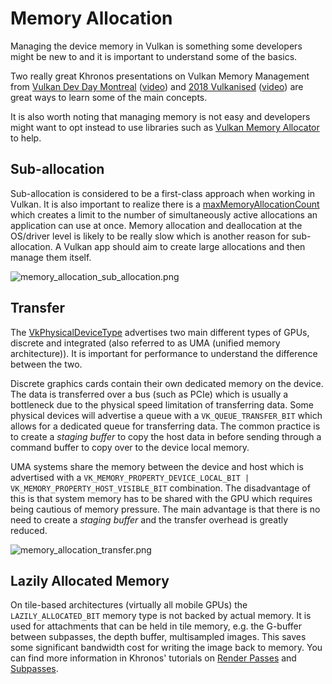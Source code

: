 # Memory Allocation

Managing the device memory in Vulkan is something some developers might be new to and it is important to understand some of the basics.

Two really great Khronos presentations on Vulkan Memory Management from [Vulkan Dev Day Montreal](https://www.khronos.org/assets/uploads/developers/library/2018-vulkan-devday/03-Memory.pdf) ([video](https://www.youtube.com/watch?v=rXSdDE7NWmA)) and [2018 Vulkanised](https://www.khronos.org/assets/uploads/developers/library/2018-vulkanised/03-Steven-Tovey-VulkanMemoryManagement_Vulkanised2018.pdf) ([video](https://www.youtube.com/watch?v=zSG6dPq57P8)) are great ways to learn some of the main concepts.

It is also worth noting that managing memory is not easy and developers might want to opt instead to use libraries such as [Vulkan Memory Allocator](https://github.com/GPUOpen-LibrariesAndSDKs/VulkanMemoryAllocator) to help.

## Sub-allocation

Sub-allocation is considered to be a first-class approach when working in Vulkan. It is also important to realize there is a [maxMemoryAllocationCount](https://www.khronos.org/registry/vulkan/specs/1.1/html/vkspec.html#limits-maxMemoryAllocationCount) which creates a limit to the number of simultaneously active allocations an application can use at once. Memory allocation and deallocation at the OS/driver level is likely to be really slow which is another reason for sub-allocation. A Vulkan app should aim to create large allocations and then manage them itself.

![memory_allocation_sub_allocation.png](../images/memory_allocation_sub_allocation.png)

## Transfer

The [VkPhysicalDeviceType](https://www.khronos.org/registry/vulkan/specs/1.1/html/vkspec.html#VkPhysicalDeviceType) advertises two main different types of GPUs, discrete and integrated (also referred to as UMA (unified memory architecture)). It is important for performance to understand the difference between the two.

Discrete graphics cards contain their own dedicated memory on the device. The data is transferred over a bus (such as PCIe) which is usually a bottleneck due to the physical speed limitation of transferring data. Some physical devices will advertise a queue with a `VK_QUEUE_TRANSFER_BIT` which allows for a dedicated queue for transferring data. The common practice is to create a _staging buffer_ to copy the host data in before sending through a command buffer to copy over to the device local memory.

UMA systems share the memory between the device and host which is advertised with a `VK_MEMORY_PROPERTY_DEVICE_LOCAL_BIT | VK_MEMORY_PROPERTY_HOST_VISIBLE_BIT` combination. The disadvantage of this is that system memory has to be shared with the GPU which requires being cautious of memory pressure. The main advantage is that there is no need to create a _staging buffer_ and the transfer overhead is greatly reduced.

![memory_allocation_transfer.png](../images/memory_allocation_transfer.png)

## Lazily Allocated Memory

On tile-based architectures (virtually all mobile GPUs) the `LAZILY_ALLOCATED_BIT` memory type is not backed by actual memory. It is used for attachments that can be held in tile memory, e.g. the G-buffer between subpasses, the depth buffer, multisampled images. This saves some significant bandwidth cost for writing the image back to memory. You can find more information in Khronos' tutorials on [Render Passes](https://github.com/KhronosGroup/Vulkan-Samples/blob/master/samples/performance/render_passes/render_passes_tutorial.md) and [Subpasses](https://github.com/KhronosGroup/Vulkan-Samples/blob/master/samples/performance/render_subpasses/render_subpasses_tutorial.md).
